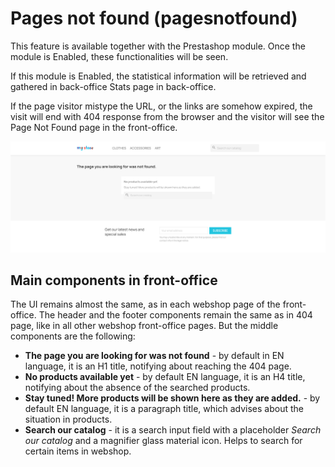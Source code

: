 # Pages not found (pagesnotfound)

This feature is available together with the Prestashop module. Once the module is Enabled, these functionalities will be seen.

If this module is Enabled, the statistical information will be retrieved and gathered in back-office Stats page in back-office.

If the page visitor mistype the URL, or the links are somehow expired, the visit will end with 404 response from the browser and the visitor will see the Page Not Found page in the front-office.

![404 Page Not Found interface](<../../../../../.gitbook/assets/image (35).png>)

## Main components in front-office

The UI remains almost the same, as in each webshop page of the front-office. The header and the footer components remain the same as in 404 page, like in all other webshop front-office pages. But the middle components are the following:

* **The page you are looking for was not found** - by default in EN language, it is an H1 title, notifying about reaching the 404 page.
* **No products available yet** - by default EN language, it is an H4 title, notifying about the absence of the searched products.
* **Stay tuned! More products will be shown here as they are added.** - by default EN language, it is a paragraph title, which advises about the situation in products.
* **Search our catalog** - it is a search input field with a placeholder _Search our catalog_ and a magnifier glass material icon. Helps to search for certain items in webshop.
